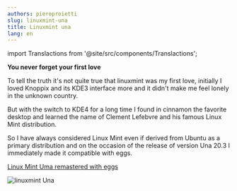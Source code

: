```yaml
---
authors: pieroproietti
slug: linuxmint-una
title: Linuxmint una
lang: en
---
```

import Translactions from '@site/src/components/Translactions';

<Translactions path="blog/linuxmint-una"/>

__You never forget your first love__

To tell the truth it's not quite true that linuxmint was my first love, initially I loved Knoppix and its KDE3 interface more and it didn't make me feel lonely in the unknown country.

But with the switch to KDE4 for a long time I found in cinnamon the favorite desktop and learned the name of Clement Lefebvre and his famous Linux Mint distribution.

So I have always considered Linux Mint even if derived from Ubuntu as a primary distribution and on the occasion of the release of version Una 20.3 I immediately made it compatible with eggs.

[Linux Mint Uma remastered with eggs ](https://sourceforge.net/projects/penguins-eggs/files/iso/linuxmint/una/)

![linuxmint Una](/images/linuxmint-una.png)

